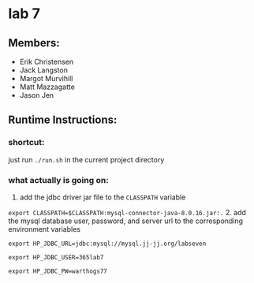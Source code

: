 # lab 7
## Members:
* Erik Christensen
* Jack Langston
* Margot Murvihill
* Matt Mazzagatte
* Jason Jen
## Runtime Instructions:
### shortcut:
just run `./run.sh` in the current project directory
### what actually is going on:
1. add the jdbc driver jar file to the `CLASSPATH` variable

`export CLASSPATH=$CLASSPATH:mysql-connector-java-8.0.16.jar:.`
2. add the mysql database user, password, and server url to the corresponding environment variables

`export HP_JDBC_URL=jdbc:mysql://mysql.jj-jj.org/labseven`

`export HP_JDBC_USER=365lab7`

`export HP_JDBC_PW=warthogs77`

